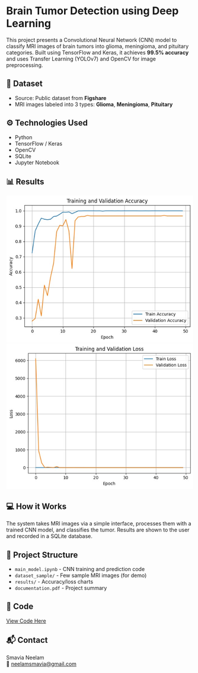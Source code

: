 # Brain Tumor Detection using Deep Learning

This project presents a Convolutional Neural Network (CNN) model to classify MRI images of brain tumors into glioma, meningioma, and pituitary categories. 
Built using TensorFlow and Keras, it achieves **99.5% accuracy** and uses Transfer Learning (YOLOv7) and OpenCV for image preprocessing.

## 🔬 Dataset
- Source: Public dataset from **Figshare**
- MRI images labeled into 3 types: **Glioma**, **Meningioma**, **Pituitary**

## ⚙️ Technologies Used
- Python
- TensorFlow / Keras
- OpenCV
- SQLite
- Jupyter Notebook

## 📊 Results
![Accuracy](results/accuracy_graph.jpeg)  
![Loss](results/loss_graph.jpeg)

## 💻 How it Works
The system takes MRI images via a simple interface, processes them with a trained CNN model, and classifies the tumor. Results are shown to the user and recorded in a SQLite database.

## 📁 Project Structure
- `main_model.ipynb` - CNN training and prediction code
- `dataset_sample/` - Few sample MRI images (for demo)
- `results/` - Accuracy/loss charts
- `documentation.pdf` - Project summary

## 🔗 Code

[View Code Here](main_model.ipynb)

## 📬 Contact
Smavia Neelam  
📧 neelamsmavia@gmail.com
